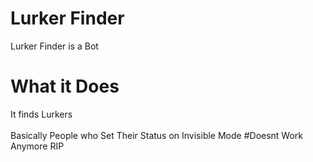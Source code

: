 # Lurker Finder
Lurker Finder is a Bot
# What it Does
It finds Lurkers<br>
<br>
Basically People who Set Their Status on Invisible Mode
#Doesnt Work Anymore RIP
